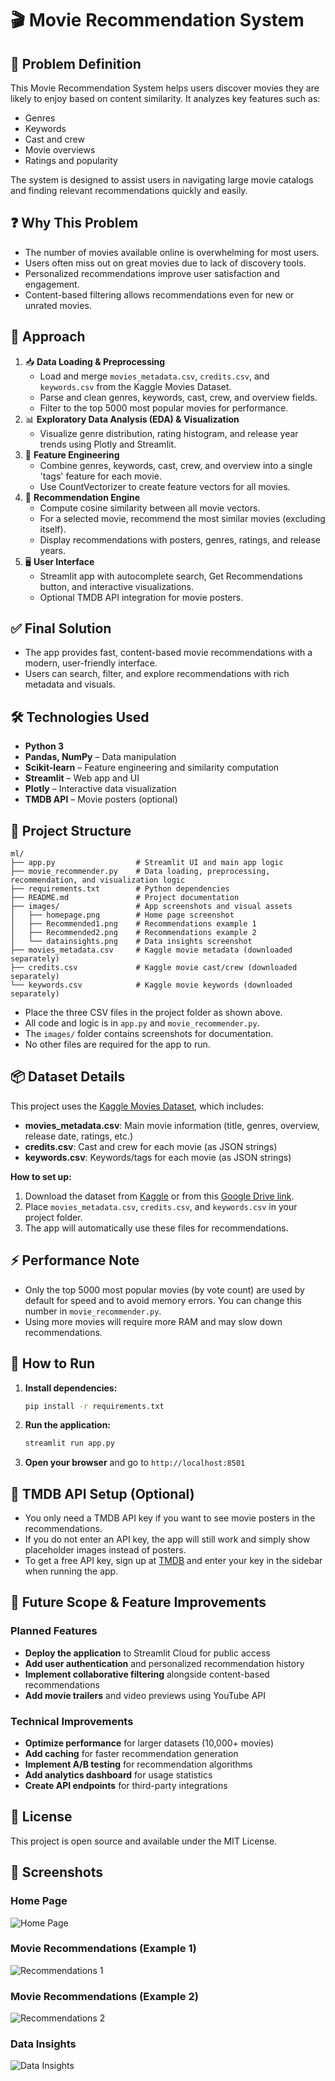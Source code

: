 # 🎬 Movie Recommendation System

## 🎯 Problem Definition
This Movie Recommendation System helps users discover movies they are likely to enjoy based on content similarity. It analyzes key features such as:
- Genres
- Keywords
- Cast and crew
- Movie overviews
- Ratings and popularity

The system is designed to assist users in navigating large movie catalogs and finding relevant recommendations quickly and easily.

## ❓ Why This Problem
- The number of movies available online is overwhelming for most users.
- Users often miss out on great movies due to lack of discovery tools.
- Personalized recommendations improve user satisfaction and engagement.
- Content-based filtering allows recommendations even for new or unrated movies.

## 🚀 Approach
1. 📥 **Data Loading & Preprocessing**
   - Load and merge `movies_metadata.csv`, `credits.csv`, and `keywords.csv` from the Kaggle Movies Dataset.
   - Parse and clean genres, keywords, cast, crew, and overview fields.
   - Filter to the top 5000 most popular movies for performance.
2. 📊 **Exploratory Data Analysis (EDA) & Visualization**
   - Visualize genre distribution, rating histogram, and release year trends using Plotly and Streamlit.
3. 🧾 **Feature Engineering**
   - Combine genres, keywords, cast, crew, and overview into a single 'tags' feature for each movie.
   - Use CountVectorizer to create feature vectors for all movies.
4. 🤖 **Recommendation Engine**
   - Compute cosine similarity between all movie vectors.
   - For a selected movie, recommend the most similar movies (excluding itself).
   - Display recommendations with posters, genres, ratings, and release years.
5. 🖥️ **User Interface**
   - Streamlit app with autocomplete search, Get Recommendations button, and interactive visualizations.
   - Optional TMDB API integration for movie posters.

## ✅ Final Solution
- The app provides fast, content-based movie recommendations with a modern, user-friendly interface.
- Users can search, filter, and explore recommendations with rich metadata and visuals.

## 🛠️ Technologies Used
- **Python 3**
- **Pandas, NumPy** – Data manipulation
- **Scikit-learn** – Feature engineering and similarity computation
- **Streamlit** – Web app and UI
- **Plotly** – Interactive data visualization
- **TMDB API** – Movie posters (optional)

## 📁 Project Structure
```
ml/
├── app.py                  # Streamlit UI and main app logic
├── movie_recommender.py    # Data loading, preprocessing, recommendation, and visualization logic
├── requirements.txt        # Python dependencies
├── README.md               # Project documentation
├── images/                 # App screenshots and visual assets
│   ├── homepage.png        # Home page screenshot
│   ├── Recommended1.png    # Recommendations example 1
│   ├── Recommended2.png    # Recommendations example 2
│   └── datainsights.png    # Data insights screenshot
├── movies_metadata.csv     # Kaggle movie metadata (downloaded separately)
├── credits.csv             # Kaggle movie cast/crew (downloaded separately)
└── keywords.csv            # Kaggle movie keywords (downloaded separately)
```
- Place the three CSV files in the project folder as shown above.
- All code and logic is in `app.py` and `movie_recommender.py`.
- The `images/` folder contains screenshots for documentation.
- No other files are required for the app to run.

## 📦 Dataset Details
This project uses the [Kaggle Movies Dataset](https://www.kaggle.com/datasets/rounakbanik/the-movies-dataset), which includes:
- **movies_metadata.csv**: Main movie information (title, genres, overview, release date, ratings, etc.)
- **credits.csv**: Cast and crew for each movie (as JSON strings)
- **keywords.csv**: Keywords/tags for each movie (as JSON strings)

**How to set up:**
1. Download the dataset from [Kaggle](https://www.kaggle.com/datasets/rounakbanik/the-movies-dataset) or from this [Google Drive link](https://drive.google.com/drive/folders/17fapo4ExZJaDgyqEp_osUXT2qs2f0u4T?usp=sharing).
2. Place `movies_metadata.csv`, `credits.csv`, and `keywords.csv` in your project folder.
3. The app will automatically use these files for recommendations.

## ⚡ Performance Note
- Only the top 5000 most popular movies (by vote count) are used by default for speed and to avoid memory errors. You can change this number in `movie_recommender.py`.
- Using more movies will require more RAM and may slow down recommendations.

## 🚀 How to Run
1. **Install dependencies:**
   ```bash
   pip install -r requirements.txt
   ```
2. **Run the application:**
   ```bash
   streamlit run app.py
   ```
3. **Open your browser** and go to `http://localhost:8501`

## 🔑 TMDB API Setup (Optional)
- You only need a TMDB API key if you want to see movie posters in the recommendations.
- If you do not enter an API key, the app will still work and simply show placeholder images instead of posters.
- To get a free API key, sign up at [TMDB](https://www.themoviedb.org/settings/api) and enter your key in the sidebar when running the app.

## 🚀 Future Scope & Feature Improvements

### Planned Features
- **Deploy the application** to Streamlit Cloud for public access
- **Add user authentication** and personalized recommendation history
- **Implement collaborative filtering** alongside content-based recommendations
- **Add movie trailers** and video previews using YouTube API

### Technical Improvements
- **Optimize performance** for larger datasets (10,000+ movies)
- **Add caching** for faster recommendation generation
- **Implement A/B testing** for recommendation algorithms
- **Add analytics dashboard** for usage statistics
- **Create API endpoints** for third-party integrations

## 📄 License
This project is open source and available under the MIT License.

## 📸 Screenshots

### Home Page
![Home Page](images/homepage.png)

### Movie Recommendations (Example 1)
![Recommendations 1](images/Recommended1.png)

### Movie Recommendations (Example 2)
![Recommendations 2](images/Recommended2.png)

### Data Insights
![Data Insights](images/datainsights.png) 
